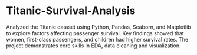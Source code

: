 # Titanic-Survival-Analysis
Analyzed the Titanic dataset using Python, Pandas, Seaborn, and Matplotlib to explore factors affecting passenger survival. Key findings showed that women, first-class passengers, and children had higher survival rates. The project demonstrates core skills in EDA, data cleaning and visualization.
